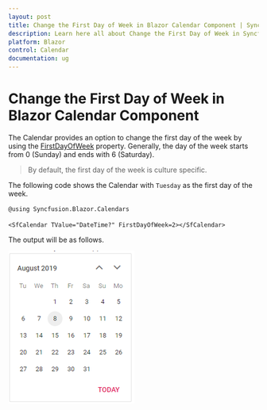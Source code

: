 ```yaml
---
layout: post
title: Change the First Day of Week in Blazor Calendar Component | Syncfusion
description: Learn here all about Change the First Day of Week in Syncfusion Blazor Calendar component and more.
platform: Blazor
control: Calendar
documentation: ug
---
```


# Change the First Day of Week in Blazor Calendar Component

The Calendar provides an option to change the first day of the week by using the [FirstDayOfWeek](https://help.syncfusion.com/cr/blazor/Syncfusion.Blazor.Calendars.CalendarBase-1.html#Syncfusion_Blazor_Calendars_CalendarBase_1_FirstDayOfWeek)
property. Generally, the day of the week starts from 0 (Sunday) and ends with 6 (Saturday).

> By default, the first day of the week is culture specific.

The following code shows the Calendar with `Tuesday` as the first day of the week.

```cshtml
@using Syncfusion.Blazor.Calendars

<SfCalendar TValue="DateTime?" FirstDayOfWeek=2></SfCalendar>
```

The output will be as follows.

![calendar](../images/first-day-of-week.png)